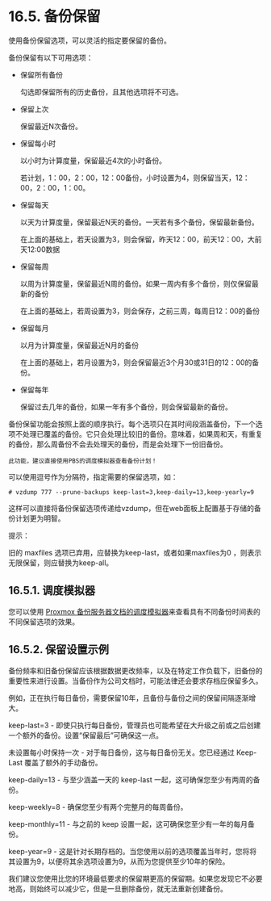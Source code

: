 # 16.5. 备份保留
使用备份保留选项，可以灵活的指定要保留的备份。

备份保留有以下可用选项：

- 保留所有备份 <boolean>
  
  勾选即保留所有的历史备份，且其他选项将不可选。

- 保留上次 <N>
  
  保留最近N次备份。

- 保留每小时 <N>

  以小时为计算度量，保留最近4次的小时备份。
  
  若计划，1：00，2：00，12：00备份，小时设置为4，则保留当天，12：00，2：00，1：00。

- 保留每天 <N>

  以天为计算度量，保留最近N天的备份。一天若有多个备份，保留最新备份。
  
  在上面的基础上，若天设置为3，则会保留，昨天12：00，前天12：00，大前天12:00数据

- 保留每周 <N>

  以周为计算度量，保留最近N周的备份。如果一周内有多个备份，则仅保留最新的备份

  在上面的基础上，若周设置为3，则会保存，之前三周，每周日12：00的备份

- 保留每月 <N>

  以月为计算度量，保留最近N月的备份
  
  在上面的基础上，若月设置为3，则会保留最近3个月30或31日的12：00的备份。

- 保留每年 <N>

  保留过去几年的备份，如果一年有多个备份，则会保留最新的备份。

备份保留功能会按照上面的顺序执行。每个选项只在其时间段涵盖备份，下一个选项不处理已覆盖的备份。它只会处理比较旧的备份。意味着，如果周和天，有重复的备份，那么周备份不会去处理天的备份，而是会处理下一份旧备份。

`此功能，建议直接使用PBS的调度模拟器查看备份计划！`


可以使用逗号作为分隔符，指定需要的保留选项，如：


```
# vzdump 777 --prune-backups keep-last=3,keep-daily=13,keep-yearly=9
```

这样可以直接将备份保留选项传递给vzdump，但在web面板上配置基于存储的备份计划更为明智。

提示：

旧的 maxfiles 选项已弃用，应替换为keep-last，或者如果maxfiles为0 ，则表示无限保留，则应替换为keep-all。


## 16.5.1. 调度模拟器

您可以使用 [Proxmox 备份服务器文档的调度模拟器](https://pbs.proxmox.com/docs/prune-simulator)来查看具有不同备份时间表的不同保留选项的效果。

## 16.5.2. 保留设置示例

备份频率和旧备份保留应该根据数据更改频率，以及在特定工作负载下，旧备份的重要性来进行设置。当备份作为公司文档时，可能法律还会要求存档应保留多久。

例如，正在执行每日备份，需要保留10年，且备份与备份之间的保留间隔逐渐增大。

keep-last=3 - 即使只执行每日备份，管理员也可能希望在大升级之前或之后创建一个额外的备份。设置“保留最后”可确保这一点。

未设置每小时保持一次 - 对于每日备份，这与每日备份无关。您已经通过 Keep-Last 覆盖了额外的手动备份。

keep-daily=13 - 与至少涵盖一天的 keep-last 一起，这可确保您至少有两周的备份。

keep-weekly=8 - 确保您至少有两个完整月的每周备份。

keep-monthly=11 - 与之前的 keep 设置一起，这可确保您至少有一年的每月备份。

keep-year=9 - 这是针对长期存档的。当您使用以前的选项覆盖当年时，您将将其设置为9，以便将其余选项设置为9，从而为您提供至少10年的保险。

我们建议您使用比您的环境最低要求的保留期更高的保留期。如果您发现它不必要地高，则始终可以减少它，但是一旦删除备份，就无法重新创建备份。


